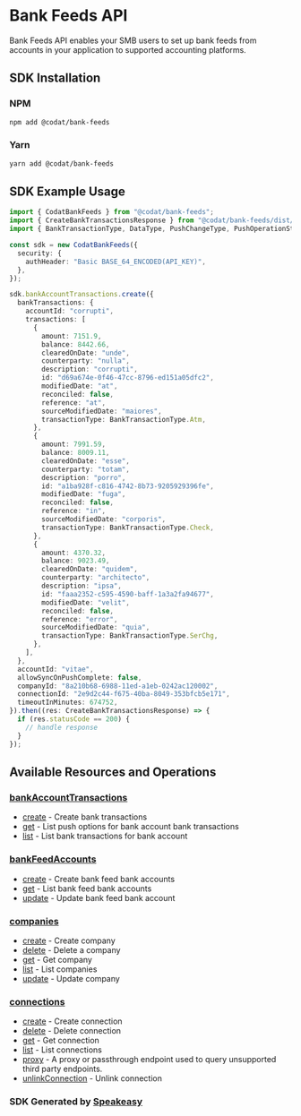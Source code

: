 # Bank Feeds API

Bank Feeds API enables your SMB users to set up bank feeds from accounts in your application to supported accounting platforms.

<!-- Start SDK Installation -->
## SDK Installation

### NPM

```bash
npm add @codat/bank-feeds
```

### Yarn

```bash
yarn add @codat/bank-feeds
```
<!-- End SDK Installation -->

## SDK Example Usage
<!-- Start SDK Example Usage -->
```typescript
import { CodatBankFeeds } from "@codat/bank-feeds";
import { CreateBankTransactionsResponse } from "@codat/bank-feeds/dist/sdk/models/operations";
import { BankTransactionType, DataType, PushChangeType, PushOperationStatus } from "@codat/bank-feeds/dist/sdk/models/shared";

const sdk = new CodatBankFeeds({
  security: {
    authHeader: "Basic BASE_64_ENCODED(API_KEY)",
  },
});

sdk.bankAccountTransactions.create({
  bankTransactions: {
    accountId: "corrupti",
    transactions: [
      {
        amount: 7151.9,
        balance: 8442.66,
        clearedOnDate: "unde",
        counterparty: "nulla",
        description: "corrupti",
        id: "d69a674e-0f46-47cc-8796-ed151a05dfc2",
        modifiedDate: "at",
        reconciled: false,
        reference: "at",
        sourceModifiedDate: "maiores",
        transactionType: BankTransactionType.Atm,
      },
      {
        amount: 7991.59,
        balance: 8009.11,
        clearedOnDate: "esse",
        counterparty: "totam",
        description: "porro",
        id: "a1ba928f-c816-4742-8b73-9205929396fe",
        modifiedDate: "fuga",
        reconciled: false,
        reference: "in",
        sourceModifiedDate: "corporis",
        transactionType: BankTransactionType.Check,
      },
      {
        amount: 4370.32,
        balance: 9023.49,
        clearedOnDate: "quidem",
        counterparty: "architecto",
        description: "ipsa",
        id: "faaa2352-c595-4590-baff-1a3a2fa94677",
        modifiedDate: "velit",
        reconciled: false,
        reference: "error",
        sourceModifiedDate: "quia",
        transactionType: BankTransactionType.SerChg,
      },
    ],
  },
  accountId: "vitae",
  allowSyncOnPushComplete: false,
  companyId: "8a210b68-6988-11ed-a1eb-0242ac120002",
  connectionId: "2e9d2c44-f675-40ba-8049-353bfcb5e171",
  timeoutInMinutes: 674752,
}).then((res: CreateBankTransactionsResponse) => {
  if (res.statusCode == 200) {
    // handle response
  }
});
```
<!-- End SDK Example Usage -->

<!-- Start SDK Available Operations -->
## Available Resources and Operations


### [bankAccountTransactions](docs/bankaccounttransactions/README.md)

* [create](docs/bankaccounttransactions/README.md#create) - Create bank transactions
* [get](docs/bankaccounttransactions/README.md#get) - List push options for bank account bank transactions
* [list](docs/bankaccounttransactions/README.md#list) - List bank transactions for bank account

### [bankFeedAccounts](docs/bankfeedaccounts/README.md)

* [create](docs/bankfeedaccounts/README.md#create) - Create bank feed bank accounts
* [get](docs/bankfeedaccounts/README.md#get) - List bank feed bank accounts
* [update](docs/bankfeedaccounts/README.md#update) - Update bank feed bank account

### [companies](docs/companies/README.md)

* [create](docs/companies/README.md#create) - Create company
* [delete](docs/companies/README.md#delete) - Delete a company
* [get](docs/companies/README.md#get) - Get company
* [list](docs/companies/README.md#list) - List companies
* [update](docs/companies/README.md#update) - Update company

### [connections](docs/connections/README.md)

* [create](docs/connections/README.md#create) - Create connection
* [delete](docs/connections/README.md#delete) - Delete connection
* [get](docs/connections/README.md#get) - Get connection
* [list](docs/connections/README.md#list) - List connections
* [proxy](docs/connections/README.md#proxy) - A proxy or passthrough endpoint used to query unsupported third party endpoints.
* [unlinkConnection](docs/connections/README.md#unlinkconnection) - Unlink connection
<!-- End SDK Available Operations -->

### SDK Generated by [Speakeasy](https://docs.speakeasyapi.dev/docs/using-speakeasy/client-sdks)
